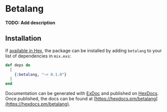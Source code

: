 # Betalang

**TODO: Add description**

## Installation

If [available in Hex](https://hex.pm/docs/publish), the package can be installed
by adding `betalang` to your list of dependencies in `mix.exs`:

```elixir
def deps do
  [
    {:betalang, "~> 0.1.0"}
  ]
end
```

Documentation can be generated with [ExDoc](https://github.com/elixir-lang/ex_doc)
and published on [HexDocs](https://hexdocs.pm). Once published, the docs can
be found at [https://hexdocs.pm/betalang](https://hexdocs.pm/betalang).

